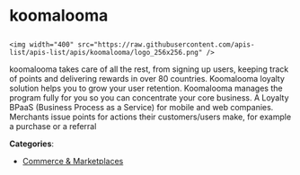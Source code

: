 # koomalooma<p align="center">
    <img width="400" src="https://raw.githubusercontent.com/apis-list/apis-list/apis/koomalooma/logo_256x256.png" />
</p>

koomalooma takes care of all the rest, from signing up users, keeping track of points and delivering rewards in over 80 countries. Koomalooma loyalty solution helps you to grow your user retention. Koomalooma manages the program fully for you so you can concentrate your core business. A Loyalty BPaaS (Business Process as a Service) for mobile and web companies. Merchants issue points for actions their customers/users make, for example a purchase or a referral

**Categories**:

- [Commerce & Marketplaces](https://github/apis-list/apis-list#commerce-and-marketplaces)





